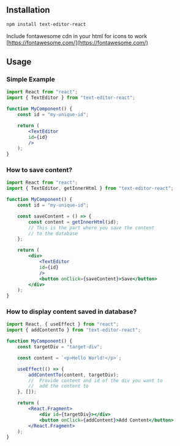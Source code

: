
## Installation

```bash
npm install text-editor-react
```
Include fontawesome cdn in your html for icons to work
[https://fontawesome.com/](https://fontawesome.com/)

## Usage

### Simple Example
```jsx
import React from "react";
import { TextEditor } from "text-editor-react";

function MyComponent() {
    const id = "my-unique-id";

    return (
        <TextEditor
        id={id}
        />
    );
}
```

### How to save content?

```jsx
import React from "react";
import { TextEditor, getInnerHtml } from "text-editor-react";

function MyComponent() {
    const id = "my-unique-id";

    const saveContent = () => {
        const content = getInnerHtml(id);
        // This is the part where you save the content
        // to the database
    };

    return (
        <div>
            <TextEditor
            id={id}
            />
            <button onClick={saveContent}>Save</button>
        </div>
    );
}
```

### How to display content saved in database?

```jsx
import React, { useEffect } from "react";
import { addContentTo } from "text-editor-react";

function MyComponent() {
    const targetDiv = "target-div";

    const content = `<p>Hello World!</p>`;

    useEffect(() => {
        addContentTo(content, targetDiv);
        //  Provide content and id of the div you want to
        //  add the content to
    }, []);

    return (
        <React.Fragment>
            <div id={targetDiv}></div>
            <button onClick={addContent}>Add Content</button>
        </React.Fragment>
    );
}
```
